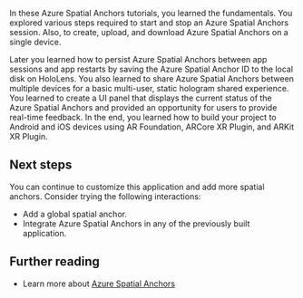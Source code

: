 In these Azure Spatial Anchors tutorials, you learned the fundamentals. You explored various steps required to start and stop an Azure Spatial Anchors session. Also, to create, upload, and download Azure Spatial Anchors on a single device.

Later you learned how to persist Azure Spatial Anchors between app sessions and app restarts by saving the Azure Spatial Anchor ID to the local disk on HoloLens. You also learned to share Azure Spatial Anchors between multiple devices for a basic multi-user, static hologram shared experience. You learned to create a UI panel that displays the current status of the Azure Spatial Anchors and provided an opportunity for users to provide real-time feedback.
In the end, you learned how to build your project to Android and iOS devices using AR Foundation, ARCore XR Plugin, and ARKit XR Plugin.

## Next steps

You can continue to customize this application and add more spatial anchors. Consider trying the following interactions:

* Add a global spatial anchor.
* Integrate Azure Spatial Anchors in any of the previously built application.

## Further reading

* Learn more about [Azure Spatial Anchors](/azure/spatial-anchors/)
